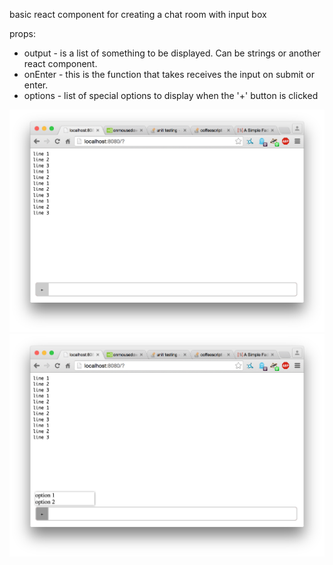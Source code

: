 basic react component for creating a chat room with input box

props:

+ output - is a list of something to be displayed. Can be strings or another react component.
+ onEnter - this is the function that takes receives the input on submit or enter.   
+ options - list of special options to display when the '+' button is clicked

<ChatInput onEnter={this._onEnter}
           output={this.state.output}
           option={options}/>

![chat1](https://github.com/kgwinnup/react-chatinput/blob/master/chat1.png)
![chat2](https://github.com/kgwinnup/react-chatinput/blob/master/chat2.png)
